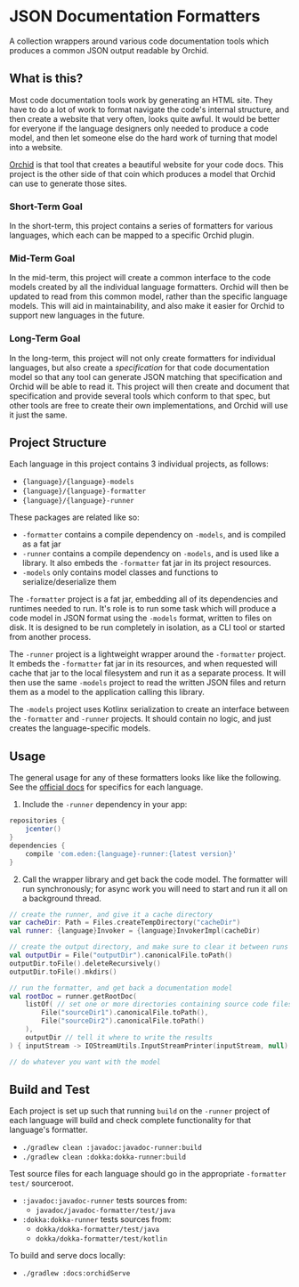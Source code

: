 # JSON Documentation Formatters

A collection wrappers around various code documentation tools which produces a common JSON output readable by Orchid.

## What is this?

Most code documentation tools work by generating an HTML site. They have to do a lot of work to format navigate the 
code's internal structure, and then create a website that very often, looks quite awful. It would be better for everyone
if the language designers only needed to produce a code model, and then let someone else do the hard work of turning 
that model into a website.

[Orchid](https://orchid.netlify.com/) is that tool that creates a beautiful website for your code docs. This project is
the other side of that coin which produces a model that Orchid can use to generate those sites. 

### Short-Term Goal

In the short-term, this project contains a series of formatters for various languages, which each can be mapped to a 
specific Orchid plugin. 

### Mid-Term Goal

In the mid-term, this project will create a common interface to the code models created by all the individual language
formatters. Orchid will then be updated to read from this common model, rather than the specific language models. This 
will aid in maintainability, and also make it easier for Orchid to support new languages in the future. 

### Long-Term Goal

In the long-term, this project will not only create formatters for individual languages, but also create a 
_specification_ for that code documentation model so that any tool can generate JSON matching that specification and 
Orchid will be able to read it. This project will then create and document that specification and provide several tools
which conform to that spec, but other tools are free to create their own implementations, and Orchid will use it just
the same. 

## Project Structure

Each language in this project contains 3 individual projects, as follows:

- `{language}/{language}-models`
- `{language}/{language}-formatter`
- `{language}/{language}-runner`

These packages are related like so:

- `-formatter` contains a compile dependency on `-models`, and is compiled as a fat jar
- `-runner` contains a compile dependency on `-models`, and is used like a library. It also embeds the `-formatter` fat 
    jar in its project resources. 
- `-models` only contains model classes and functions to serialize/deserialize them

The `-formatter` project is a fat jar, embedding all of its dependencies and runtimes needed to run. It's role is to run
some task which will produce a code model in JSON format using the `-models` format, written to files on disk. It is 
designed to be run completely in isolation, as a CLI tool or started from another process.

The `-runner` project is a lightweight wrapper around the `-formatter` project. It embeds the `-formatter` fat jar in 
its resources, and when requested will cache that jar to the local filesystem and run it as a separate process. It will
then use the same `-models` project to read the written JSON files and return them as a model to the application calling
this library.

The `-models` project uses Kotlinx serialization to create an interface between the `-formatter` and `-runner` projects.
It should contain no logic, and just creates the language-specific models.

## Usage

The general usage for any of these formatters looks like like the following. See the 
[official docs](https://copper-leaf.github.io/dokka-json) for specifics for each language.

1) Include the `-runner` dependency in your app:

```groovy
repositories {
    jcenter()
}
dependencies {
    compile 'com.eden:{language}-runner:{latest version}'
}
```

2) Call the wrapper library and get back the code model. The formatter will run synchronously; for async work you will 
    need to start and run it all on a background thread.

```kotlin
// create the runner, and give it a cache directory
var cacheDir: Path = Files.createTempDirectory("cacheDir")
val runner: {language}Invoker = {language}InvokerImpl(cacheDir)

// create the output directory, and make sure to clear it between runs
val outputDir = File("outputDir").canonicalFile.toPath()
outputDir.toFile().deleteRecursively()
outputDir.toFile().mkdirs()

// run the formatter, and get back a documentation model
val rootDoc = runner.getRootDoc(
    listOf( // set one or more directories containing source code files
        File("sourceDir1").canonicalFile.toPath(),
        File("sourceDir2").canonicalFile.toPath()
    ),
    outputDir // tell it where to write the results
) { inputStream -> IOStreamUtils.InputStreamPrinter(inputStream, null) } // handle STDOUT streams from the external process

// do whatever you want with the model
```

## Build and Test

Each project is set up such that running `build` on the `-runner` project of each language will build and check 
complete functionality for that language's formatter.

- `./gradlew clean :javadoc:javadoc-runner:build`
- `./gradlew clean :dokka:dokka-runner:build`

Test source files for each language should go in the appropriate `-formatter` `test/` sourceroot. 

- `:javadoc:javadoc-runner` tests sources from:
    - `javadoc/javadoc-formatter/test/java`
- `:dokka:dokka-runner` tests sources from:
    - `dokka/dokka-formatter/test/java`
    - `dokka/dokka-formatter/test/kotlin`

To build and serve docs locally:

- `./gradlew :docs:orchidServe`